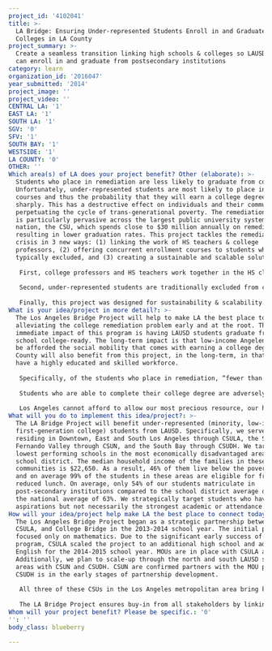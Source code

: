 ```yaml
---
project_id: '4102041'
title: >-
  LA Bridge: Ensuring Under-represented Students Enroll in and Graduate from
  Colleges in LA County
project_summary: >-
  Create a seamless transition linking high schools & colleges so LAUSD students
  can enroll in and graduate from postsecondary institutions
category: learn
organization_id: '2016047'
year_submitted: '2014'
project_image: ''
project_video: ''
CENTRAL LA: '1'
EAST LA: '1'
SOUTH LA: '1'
SGV: '0'
SFV: '1'
SOUTH BAY: '1'
WESTSIDE: '1'
LA COUNTY: '0'
OTHER: ''
Which area(s) of LA does your project benefit? Other (elaborate): >-
  Students who place in remediation are less likely to graduate from college.
  Unfortunately, under-represented students are most likely to place in remedial
  courses and thus the probability that they will earn a college degree drop off
  sharply. This has a destructive effect on individuals and their communities by
  perpetuating the cycle of trans-generational poverty. The remediation dilemma
  is particularly pervasive across the largest public university system in the
  nation, the CSU, which spends close to $30 million annually on remediation
  resulting in lower graduation rates. This project tackles the remediation
  crisis in 3 new ways: (1) linking the work of HS teachers & college
  professors, (2) offering concurrent enrollment courses to students who are
  typically excluded, and (3) creating a sustainable and scalable solution.
   
   First, college professors and HS teachers work together in the HS classroom during the regular school day. Traditionally, professors teach concurrent enrollment courses on college campuses without any involvement from K-12. Even when these courses are on HS campuses, they have consisted of professors teaching a class in isolation. In the LA Bridge Project, the professors and teachers co-teach using the same curriculum, textbook, assignments, assessments, & grading policies as the college courses. Further, the teachers & professors plan the courses together each summer & meet after each exam to score the tests together. This configuration alleviates the traditional blame game and builds sustainable relationships between K-12 and higher education faculties. 
   
   Second, under-represented students are traditionally excluded from concurrent enrollment opportunities. The thinking is that these courses are best suited for advanced students only, even though researchers consistently conclude that gifted students will be successful in college regardless of these opportunities. This project seeks to reverse that trend by offering these courses to students who have college aspirations but lack strong academic or consistent attendance records.
   
   Finally, this project was designed for sustainability & scalability. Our program is sustainable as teachers who co-teach with professors are certified by the university to continue offering college-level courses to their students as adjunct professors. It’s scalable because once teachers are certified, they can co-teach with an additional colleague, certifying them as well.
What is your idea/project in more detail?: >-
  The Los Angeles Bridge Project will help to make LA the best place to learn by
  alleviating the college remediation problem early and at the root. The
  immediate impact of this program is having LAUSD students graduate from high
  school college-ready. The long-term impact is that low-income Angelenos will
  be afforded the social mobility that comes with earning a college degree. LA
  County will also benefit from this project, in the long-term, in that we will
  have a highly educated and skilled workforce.
   
   Specifically, of the students who place in remediation, “fewer than 1 in 10 graduate from community colleges within three years and little more than a third complete bachelor’s degrees in six years.” This is detrimental as access to a college education is critical for improving people’s quality of life and society as a whole. On average, graduating with a Bachelor’s degree will result in $2.8 million in earned wages over a lifetime as opposed to $1.3 million with only a high school diploma. Society also benefits from a college-educated population with a robust economy, stronger civic engagement, and lower levels of crime, poverty, and healthcare costs. Unfortunately, college graduation rates for under-represented students (minority, first-generation, low-income) are decreasing in comparison to white, non-Hispanic students even though students of color constitute the nation’s fastest growing demographic. If current college graduation trends continue, there will be shortage of 16 million college-educated workers nationally and one million in California by the year 2025. Researchers have concluded that a major factor that hinders students’ ability to graduate from college is the high rate of academic remediation. 
   
   Students who are able to complete their college degree are adversely affected by remediation through the accumulation of greater debt, spending more time in college, and delaying their entrance into the workforce. This has a toxic effect on the nation and the state of California through lower income tax revenues and an unskilled workforce. 
   
   Los Angeles cannot afford to allow our most precious resource, our human capital, to go to waste. The solutions to our most pressing societal problems rest in the hearts and minds of our youth. Only by ensuring that the next generation of Angelenos see themselves as viable agents of change, can we ensure a brighter future for our great city and county.
What will you do to implement this idea/project?: >-
  The LA Bridge Project will benefit under-represented (minority, low-income,
  first-generation college) students from LAUSD. Specifically, we serve students
  residing in Downtown, East and South Los Angeles through CSULA, the San
  Fernando Valley through CSUN, and the South Bay through CSUDH. We target the
  lowest performing schools in the most economically disadvantaged areas of the
  school district. The median household income of the families in these
  communities is $22,650. As a result, 46% of them live below the poverty line
  and on average 99% of the students in these areas are eligible for free or
  reduced lunch. On average, only 54% of our students matriculate in
  post-secondary institutions compared to the school district average of 62% and
  the national average of 63%. We strategically target students who have college
  aspirations but not necessarily the strongest academic or attendance records.
How will your idea/project help make LA the best place to connect today? In LA2050?: >-
  The Los Angeles Bridge Project began as a strategic partnership between LAUSD,
  CSULA, and College Bridge in the 2013-2014 school year. The initial pilot
  focused only on mathematics. Due to the significant early success of this
  program, CSULA scaled the project to an additional high school and added
  English for the 2014-2015 school year. MOUs are in place with CSULA and LAUSD.
  Additionally, we plan to scale-up through the north and south LAUSD service
  areas with CSUN and CSUDH. CSUN are confirmed partners with the MOU pending.
  CSUDH is in the early stages of partnership development.
   
   All three of these CSUs in the Los Angeles metropolitan area bring key benefits to this project. They offer in-kind donations of the professors’ salaries, use of university equipment and space, educational outreach (tutoring, college counseling, and school orientation), and financial aid resources (FAFSA workshops). LAUSD offers in-kind donations by providing the teacher and facilities to offer the courses in the regular school day. The three factors that are critical to the success of these collaborations are buy-in from (1) LAUSD high school teachers, (2) CSU professors, and (3) administrators in both LAUSD and CSUs.
   
   The LA Bridge Project ensures buy-in from all stakeholders by linking the work of the school district and higher education institutions. We bring together high school teachers and college professors to co-teach college-level math and English courses in order to offer students the opportunity to bypass academic remediation. By working shoulder to shoulder, this project eschews the traditional blame game and serves as bidirectional professional development for both instructors and administrators.
Whom will your project benefit? Please be specific.: '0'
'': ''
body_class: blueberry

---
```

